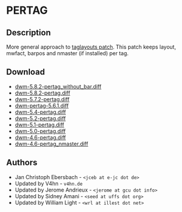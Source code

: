 PERTAG
======

Description
-----------
More general approach to [taglayouts patch][3]. This patch keeps layout,
mwfact, barpos and nmaster (if installed) per tag.

Download
--------
* [dwm-5.8.2-pertag\_without\_bar.diff][11]
* [dwm-5.8.2-pertag.diff][10]
* [dwm-5.7.2-pertag.diff][9]
* [dwm-pertag-5.6.1.diff][8]
* [dwm-5.4-pertag.diff][7]
* [dwm-5.2-pertag.diff][6]
* [dwm-5.1-pertag.diff][5]
* [dwm-5.0-pertag.diff][4]
* [dwm-4.6-pertag.diff][1]
* [dwm-4.6-pertag_nmaster.diff][2]

Authors
-------
* Jan Christoph Ebersbach - `<jceb at e-jc dot de>`
* Updated by V4hn - `v4hn.de`
* Updated by Jerome Andrieux - `<jerome at gcu dot info>`
* Updated by Sidney Amani - `<seed at uffs dot org>`
* Updated by William Light - `<wrl at illest dot net>`

[1]: http://www.e-jc.de/dwm/4.6/current/dwm-4.6-pertag.diff
[2]: http://www.e-jc.de/dwm/4.6/current/dwm-4.6-pertag_nmaster.diff
[3]: historical/taglayouts
[4]: http://www.e-jc.de/dwm/5.0/current/dwm-5.0-pertag.diff
[5]: http://v4hn.de/patches/dwm-5.1-pertag.diff
[6]: historical/dwm-5.2-pertag.diff
[7]: historical/dwm-5.4-pertag.diff
[8]: dwm-pertag-5.6.1.diff
[9]: dwm-5.7.2-pertag.diff
[10]: dwm-5.8.2-pertag.diff
[11]: dwm-5.8.2-pertag_without_bar.diff
